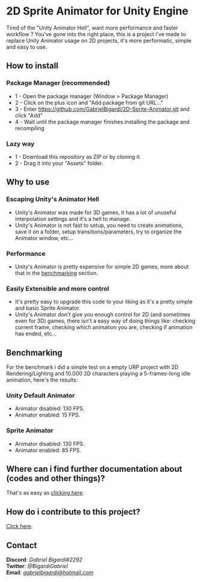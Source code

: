# 2D Sprite Animator for Unity Engine
 Tired of the "Unity Animator Hell", want more performance and faster workflow ? You've gone into the right place, this is a project i've made to replace Unity Animator usage on 2D projects, it's more performatic, simple and easy to use.

## How to install
### Package Manager (recommended)
* 1 - Open the package manager (Window > Package Manager)  
* 2 - Click on the plus icon and "Add package from git URL..."  
* 3 - Enter https://github.com/GabrielBigardi/2D-Sprite-Animator.git and click "Add"  
* 4 - Wait until the package manager finishes installing the package and recompiling  
   
### Lazy way
* 1 - Download this repository as ZIP or by cloning it.
* 2 - Drag it into your "Assets" folder.
  
## Why to use
### Escaping Unity's Animator Hell
* Unity's Animator was made for 3D games, it has a lot of unuseful interpolation settings and it's a hell to manage.
* Unity's Animator is not fast to setup, you need to create animations, save it on a folder, setup transitions/parameters, try to organize the Animator window, etc...
### Performance
* Unity's Animator is pretty expensive for simple 2D games, more about that in the [benchmarking](#benchmarking) section.
### Easily Extensible and more control
* It's pretty easy to upgrade this code to your liking as it's a pretty simple and basic Sprite Animator.
* Unity's Animator don't give you enough control for 2D (and sometimes even for 3D) games, there isn't a easy way of doing things like: checking current frame, checking which animation you are, checking if animation has ended, etc...
  
## Benchmarking
For the benchmark i did a simple test on a empty URP project with 2D Rendering/Lighting and 10.000 2D characters playing a 5-frames-long idle animation, here's the results:
### Unity Default Animator
* Animator disabled: 130 FPS.
* Animator enabled: 15 FPS.
  
### Sprite Animator
* Animator disabled: 130 FPS.
* Animator enabled: 85 FPS.
  
## Where can i find further documentation about (codes and other things)?
That's as easy as [clicking here](DOCUMENTATION.md).
  
## How do i contribute to this project?
[Click here](CONTRIBUTING.md).
  
## Contact
**Discord**: *Gabriel Bigardi#2292*  
**Twitter**: *@BigardiGabriel*  
**Email**: *gabrielbigardi@hotmail.com*  
